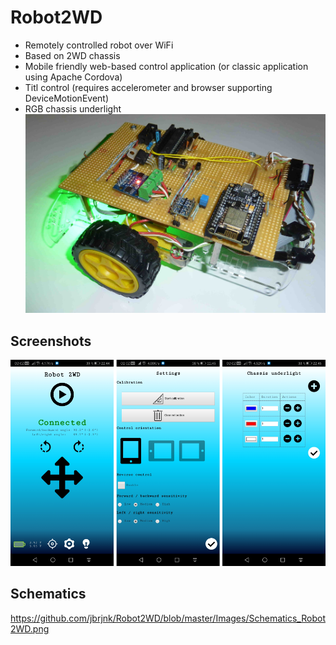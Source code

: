 # Robot2WD
* Remotely controlled robot over WiFi
* Based on 2WD chassis
* Mobile friendly web-based control application (or classic application using Apache Cordova)
* Titl control (requires accelerometer and browser supporting DeviceMotionEvent)
* RGB chassis underlight
![Photo](https://github.com/jbrjnk/Robot2WD/blob/master/Images/Robot3.jpg "Photo")

## Screenshots
![Screenshots](https://github.com/jbrjnk/Robot2WD/blob/master/Images/Screenshot_small.png "Screenshots")

## Schematics
https://github.com/jbrjnk/Robot2WD/blob/master/Images/Schematics_Robot2WD.png
